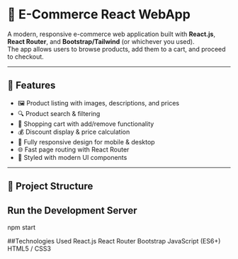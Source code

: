 # 🛒 E-Commerce React WebApp

A modern, responsive e-commerce web application built with **React.js**, **React Router**, and **Bootstrap/Tailwind** (or whichever you used).  
The app allows users to browse products, add them to a cart, and proceed to checkout.

<!-- Failed to upload "Shopiee - Personal - Microsoft​ Edge 2025-08-08 23-19-55.mp4" -->
---

## 🚀 Features
- 🖼 Product listing with images, descriptions, and prices  
- 🔍 Product search & filtering  
- 🛒 Shopping cart with add/remove functionality  
- 💰 Discount display & price calculation  
- 📱 Fully responsive design for mobile & desktop  
- 🌐 Fast page routing with React Router  
- 🎨 Styled with modern UI components  

---

## 📂 Project Structure

## Run the Development Server
npm start

##Technologies Used
React.js
React Router
Bootstrap
JavaScript (ES6+)
HTML5 / CSS3
